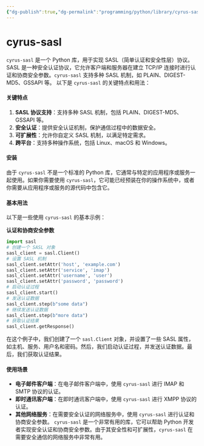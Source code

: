 ```yaml
---
{"dg-publish":true,"dg-permalink":"programming/python/library/cyrus-sasl.md","permalink":"/programming/python/library/cyrus-sasl.md/"}
---
```



# cyrus-sasl

`cyrus-sasl` 是一个 Python 库，用于实现 SASL（简单认证和安全性层）协议。SASL 是一种安全认证协议，它允许客户端和服务器在建立 TCP/IP 连接时进行认证和协商安全参数。`cyrus-sasl` 支持多种 SASL 机制，如 PLAIN、DIGEST-MD5、GSSAPI 等。 以下是 `cyrus-sasl` 的关键特点和用法：

#### 关键特点

1. **SASL 协议支持**：支持多种 SASL 机制，包括 PLAIN、DIGEST-MD5、GSSAPI 等。
2. **安全认证**：提供安全认证机制，保护通信过程中的数据安全。
3. **可扩展性**：允许你自定义 SASL 机制，以满足特定需求。
4. **跨平台**：支持多种操作系统，包括 Linux、macOS 和 Windows。

#### 安装

由于 `cyrus-sasl` 不是一个标准的 Python 库，它通常与特定的应用程序或服务一起使用。如果你需要使用 `cyrus-sasl`，它可能已经预装在你的操作系统中，或者你需要从应用程序或服务的源代码中包含它。

#### 基本用法

以下是一些使用 `cyrus-sasl` 的基本示例：

**认证和协商安全参数**

```python
import sasl
# 创建一个 SASL 对象
sasl_client = sasl.Client()
# 设置 SASL 机制
sasl_client.setAttr('host', 'example.com')
sasl_client.setAttr('service', 'imap')
sasl_client.setAttr('username', 'user')
sasl_client.setAttr('password', 'password')
# 启动认证过程
sasl_client.start()
# 发送认证数据
sasl_client.step(b"some data")
# 继续发送认证数据
sasl_client.step(b"more data")
# 获取认证结果
sasl_client.getResponse()
```

在这个例子中，我们创建了一个 `sasl.Client` 对象，并设置了一些 SASL 属性，如主机、服务、用户名和密码。然后，我们启动认证过程，并发送认证数据。最后，我们获取认证结果。

#### 使用场景

* **电子邮件客户端**：在电子邮件客户端中，使用 `cyrus-sasl` 进行 IMAP 和 SMTP 协议的认证。
* **即时通讯客户端**：在即时通讯客户端中，使用 `cyrus-sasl` 进行 XMPP 协议的认证。
* **其他网络服务**：在需要安全认证的网络服务中，使用 `cyrus-sasl` 进行认证和协商安全参数。 `cyrus-sasl` 是一个非常有用的库，它可以帮助 Python 开发者实现安全认证和协商安全参数。由于其安全性和可扩展性，`cyrus-sasl` 在需要安全通信的网络服务中非常有用。